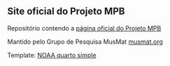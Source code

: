 ## Site oficial do Projeto MPB

Repositório contendo a [página oficial do Projeto MPB](https://projetompb.github.io/site/)

Mantido pelo Grupo de Pesquisa MusMat [musmat.org](https://musmat.org/)

Template: [NOAA quarto simple](https://nmfs-opensci.github.io/NOAA-quarto-simple/)
